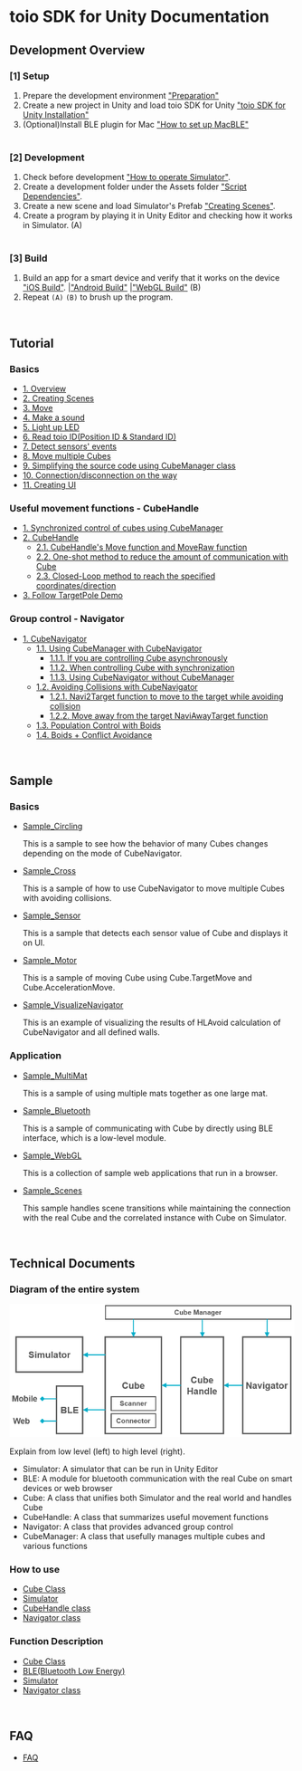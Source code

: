 # toio SDK for Unity Documentation

## Development Overview

### [1] Setup

1. Prepare the development environment ["Preparation"](preparation.md)
2. Create a new project in Unity and load toio SDK for Unity ["toio SDK for Unity Installation"](download_sdk.md)
3. (Optional)Install BLE plugin for Mac ["How to set up MacBLE"](usage_macble.md)
<br><br>

### [2] Development

1. Check before development ["How to operate Simulator"](development_simulator.md).
2. Create a development folder under the Assets folder ["Script Dependencies"](development_basics.md#1-script-dependencies).
3. Create a new scene and load Simulator's Prefab ["Creating Scenes"](tutorials_basic.md#2-creating-scenes).
4. Create a program by playing it in Unity Editor and checking how it works in Simulator. (A)
<br><br>

### [3] Build

1. Build an app for a smart device and verify that it works on the device ["iOS Build"](build_ios.md). |["Android Build"](build_android.md) |["WebGL Build"](build_web.md) (B)
2. Repeat `(A)` `(B)` to brush up the program.

<br>

## Tutorial

### Basics

- [1. Overview](tutorials_basic.md#1-overview)
- [2. Creating Scenes](tutorials_basic.md#2-creating-scenes)
- [3. Move](tutorials_basic.md#3-move)
- [4. Make a sound](tutorials_basic.md#4-make-a-sound)
- [5. Light up LED](tutorials_basic.md#5-light-up-led)
- [6. Read toio ID(Position ID & Standard ID)](tutorials_basic.md#6-read-toio-idposition-id--standard-id)
- [7. Detect sensors' events](tutorials_basic.md#7-Detect-sensors-events)
- [8. Move multiple Cubes](tutorials_basic.md#8-move-multiple-cubes)
- [9. Simplifying the source code using CubeManager class](tutorials_basic.md#9-simplifying-the-source-code-using-cubemanager-class)
- [10. Connection/disconnection on the way](tutorials_basic.md#10-connectiondisconnection-on-the-way)
- [11. Creating UI](tutorials_UI.md)

### Useful movement functions - CubeHandle

- [1. Synchronized control of cubes using CubeManager](tutorials_cubehandle.md#1-synchronized-control-of-cubes-using-cubemanager)
- [2. CubeHandle](tutorials_cubehandle.md#2-cubehandle)
  - [2.1. CubeHandle's Move function and MoveRaw function](tutorials_cubehandle.md#21-cubehandles-move-function-and-moveraw-function)
  - [2.2. One-shot method to reduce the amount of communication with Cube](tutorials_cubehandle.md#22-one-shot-method-to-reduce-the-amount-of-communication-with-cube)
  - [2.3. Closed-Loop method to reach the specified coordinates/direction](tutorials_cubehandle.md#23-closed-loop-method-to-reach-the-specified-coordinatesdirection)
- [3. Follow TargetPole Demo](tutorials_cubehandle.md#3-follow-targetpole-demo)

### Group control - Navigator

- [1. CubeNavigator](tutorials_navigator.md#1-CubeNavigator)
  - [1.1. Using CubeManager with CubeNavigator](tutorials_navigator.md#11-using-cubemanager-with-cubenavigator)
    - [1.1.1. If you are controlling Cube asynchronously](tutorials_navigator.md#111-if-you-are-controlling-the-cube-asynchronously)
    - [1.1.2. When controlling Cube with synchronization](tutorials_navigator.md#112-want-to-control-cube-synchronously)
    - [1.1.3. Using CubeNavigator without CubeManager](tutorials_navigator.md#113-using-cubenavigator-without-cubemanager)
  - [1.2. Avoiding Collisions with CubeNavigator](tutorials_navigator.md#12-avoiding-collisions-with-cubenavigator)
    - [1.2.1. Navi2Target function to move to the target while avoiding collision](tutorials_navigator.md#121-navi2target-function-to-move-to-the-target-while-avoiding-collision)
    - [1.2.2. Move away from the target NaviAwayTarget function](tutorials_navigator.md#122-move-away-from-the-target-naviawaytarget-function)
  - [1.3. Population Control with Boids](tutorials_navigator.md#13-population-control-with-boids)
  - [1.4. Boids + Conflict Avoidance](tutorials_navigator.md#14-boids--conflict-avoidance)

<br>

## Sample

### Basics

- [Sample_Circling](../toio-sdk-unity/Assets/toio-sdk/Samples/Sample_Circling/README_EN.md)

  This is a sample to see how the behavior of many Cubes changes depending on the mode of CubeNavigator.

- [Sample_Cross](../toio-sdk-unity/Assets/toio-sdk/Samples/Sample_Cross/README_EN.md)

  This is a sample of how to use CubeNavigator to move multiple Cubes with avoiding collisions.

- [Sample_Sensor](../toio-sdk-unity/Assets/toio-sdk/Samples/Sample_Sensor/README_EN.md)

  This is a sample that detects each sensor value of Cube and displays it on UI.

- [Sample_Motor](../toio-sdk-unity/Assets/toio-sdk/Samples/Sample_Motor/README_EN.md)

  This is a sample of moving Cube using Cube.TargetMove and Cube.AccelerationMove.

- [Sample_VisualizeNavigator](../toio-sdk-unity/Assets/toio-sdk/Samples/Sample_VisualizeNavigator/README_EN.md)

  This is an example of visualizing the results of HLAvoid calculation of CubeNavigator and all defined walls.

### Application

- [Sample_MultiMat](../toio-sdk-unity/Assets/toio-sdk/Samples/Sample_MultiMat/README_EN.md)

  This is a sample of using multiple mats together as one large mat.

- [Sample_Bluetooth](../toio-sdk-unity/Assets/toio-sdk/Samples/Sample_Bluetooth/README_EN.md)

  This is a sample of communicating with Cube by directly using BLE interface, which is a low-level module.

- [Sample_WebGL](../toio-sdk-unity/Assets/toio-sdk/Samples/Sample_WebGL/README_EN.md)

  This is a collection of sample web applications that run in a browser.

- [Sample_Scenes](../toio-sdk-unity/Assets/toio-sdk/Samples/Sample_Scenes/README_EN.md)

  This sample handles scene transitions while maintaining the connection with the real Cube and the correlated instance with Cube on Simulator.

<br>

## Technical Documents

### Diagram of the entire system

<p align="center">
<img src="./res/main/arch.png" width=550></img>
</p>

Explain from low level (left) to high level (right).
- Simulator: A simulator that can be run in Unity Editor
- BLE: A module for bluetooth communication with the real Cube on smart devices or web browser
- Cube: A class that unifies both Simulator and the real world and handles Cube
- CubeHandle: A class that summarizes useful movement functions
- Navigator: A class that provides advanced group control
- CubeManager: A class that usefully manages multiple cubes and various functions

### How to use

- [Cube Class](usage_cube.md)
- [Simulator](usage_simulator.md)
- [CubeHandle class](usage_cubehandle.md)
- [Navigator class](usage_navigator.md)

### Function Description

- [Cube Class](sys_cube.md)
- [BLE(Bluetooth Low Energy)](sys_ble.md)
- [Simulator](sys_simulator.md)
- [Navigator class](sys_navigator.md)

<br>

## FAQ

- [FAQ](FAQ.md)
